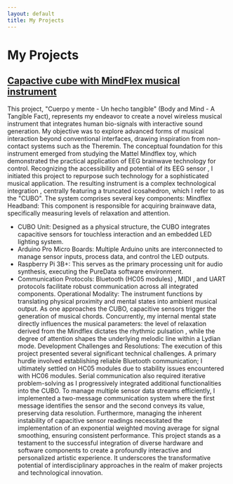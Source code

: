 ```yaml
---
layout: default
title: My Projects
---
```


# My Projects

## [Capactive cube with MindFlex musical instrument](https://github.com/pabloresa)
This project, "Cuerpo y mente - Un hecho tangible" (Body and Mind - A Tangible Fact), represents my endeavor to create a novel wireless musical instrument that integrates human bio-signals with interactive sound generation. My objective was to explore advanced forms of musical interaction beyond conventional interfaces, drawing inspiration from non-contact systems such as the Theremin.
The conceptual foundation for this instrument emerged from studying the Mattel Mindflex toy, which demonstrated the practical application of EEG brainwave technology for control. Recognizing the accessibility and potential of its EEG sensor , I initiated this project to repurpose such technology for a sophisticated musical application.
The resulting instrument is a complex technological integration , centrally featuring a truncated icosahedron, which I refer to as the "CUBO". The system comprises several key components:
Mindflex Headband: This component is responsible for acquiring brainwave data, specifically measuring levels of relaxation and attention.
- CUBO Unit: Designed as a physical structure, the CUBO integrates capacitive sensors for touchless interaction and an embedded LED lighting system.
- Arduino Pro Micro Boards: Multiple Arduino units are interconnected to manage sensor inputs, process data, and control the LED outputs.
- Raspberry Pi 3B+: This serves as the primary processing unit for audio synthesis, executing the PureData software environment.
- Communication Protocols: Bluetooth (HC05 modules) , MIDI , and UART  protocols facilitate robust communication across all integrated components.
Operational Modality:
The instrument functions by translating physical proximity and mental states into ambient musical output. As one approaches the CUBO, capacitive sensors trigger the generation of musical chords. Concurrently, my internal mental state directly influences the musical parameters: the level of relaxation derived from the Mindflex dictates the rhythmic pulsation , while the degree of attention shapes the underlying melodic line within a Lydian mode.
Development Challenges and Resolutions:
The execution of this project presented several significant technical challenges. A primary hurdle involved establishing reliable Bluetooth communication; I ultimately settled on HC05 modules due to stability issues encountered with HC06 modules. Serial communication also required iterative problem-solving as I progressively integrated additional functionalities into the CUBO. To manage multiple sensor data streams efficiently, I implemented a two-message communication system where the first message identifies the sensor and the second conveys its value, preserving data resolution. Furthermore, managing the inherent instability of capacitive sensor readings necessitated the implementation of an exponential weighted moving average for signal smoothing, ensuring consistent performance.
This project stands as a testament to the successful integration of diverse hardware and software components to create a profoundly interactive and personalized artistic experience. It underscores the transformative potential of interdisciplinary approaches in the realm of maker projects and technological innovation.
